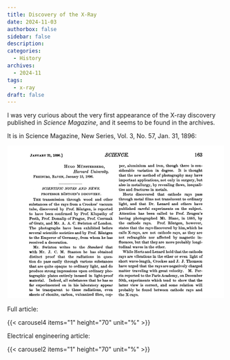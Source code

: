 ```yaml
---
title: Discovery of the X-Ray
date: 2024-11-03
authorbox: false
sidebar: false
description: 
categories:
  - History
archives:
  - 2024-11
tags:
  - x-ray
draft: false
---
```

I was very curious about the very first appearance of the X-ray discovery published in *Science Magazine*, and it seems to be found in the archives.
<!--more-->

It is in Science Magazine, New Series, Vol. 3, No. 57, Jan. 31, 1896:

![](assets/x-ray1st.jpg)

Full article:

{{< carousel4 items="1" height="70" unit="%" >}}

Electrical engineering article:

{{< carousel2 items="1" height="70" unit="%" >}}
